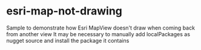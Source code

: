# esri-map-not-drawing
Sample to demonstrate how Esri MapView doesn't draw when coming back from another view
It may be necessary to manually add localPackages as nugget source and install the package it contains